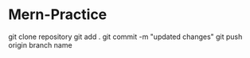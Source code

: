 # Mern-Practice

git clone repository
git add .
git commit -m "updated changes"
git push origin branch name
